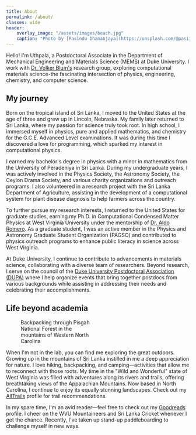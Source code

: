 ```yaml
---
title: About
permalink: /about/
classes: wide
header:
    overlay_image: "/assets/images/beach.jpg"
    caption: "Photo by [Pasindu Dhananjaya](https://unsplash.com/@pasiiijay) on [Unsplash](https://unsplash.com)"
---
```


<!-- <figure style="width: 30%" class="align-right"> -->
<!--   <img src="{{ site.url }}{{ site.baseurl }}/assets/images/samknob.HEIC" alt=""> -->
<!--   <figcaption>Me in the wild.</figcaption> -->
<!-- </figure> -->

<!-- ![image](/assets/images/samknob.jpg){: .align-right style="width: 40%;"} -->

Hello! I'm Uthpala, a Postdoctoral Associate in the Department of Mechanical Engineering and Materials Science (MEMS) at Duke University. I work with [Dr. Volker Blum's](https://aims.pratt.duke.edu) research group, exploring computational materials science-the fascinating intersection of physics, engineering, chemistry, and computer science.

## My journey

Born on the tropical island of Sri Lanka, I moved to the United States at the age of three and grew up in Lincoln, Nebraska. My family later returned to Sri Lanka, where my passion for science truly took root. In high school, I immersed myself in physics, pure and applied mathematics, and chemistry for the G.C.E. Advanced Level examinations. It was during this time I discovered a love for programming, which sparked my interest in computational physics.

I earned my bachelor's degree in physics with a minor in mathematics from the University of Peradeniya in Sri Lanka. During my undergraduate years, I was actively involved in the Physics Society, the Astronomy Society, the Ceylon Drama Society, and various charity organizations and outreach programs. I also volunteered in a research project with the Sri Lanka Department of Agriculture, assisting in the development of a computational system for plant disease diagnosis to help farmers across the country.

To further pursue my research interests, I returned to the United States for graduate studies, earning my Ph.D. in Computational Condensed Matter Physics at West Virginia University under the mentorship of [Dr. Aldo Romero](https://aldoromero.sandbox.wvu.edu). As a graduate student, I was an active member in the Physics and Astronomy Graduate Student Organization (PAGSO) and contributed to physics outreach programs to enhance public literacy in science across West Virginia.

At Duke University, I continue to contribute to advancements in materials science, collaborating with a diverse team of researchers. Beyond research, I serve on the council of the [Duke University Postdoctoral Association (DUPA)](https://dukepostdocs.org) where I help organize events that bring together postdocs from various backgrounds while assisting in addressing their needs and celebrating their accomplishments.

## Life beyond academia

<figure style="width: 40%" class="align-right">
  <img src="{{ site.url }}{{ site.baseurl }}/assets/images/samknob.jpg" alt="">
  <figcaption>Backpacking through Pisgah National Forest in the mountains of Western North Carolina</figcaption>
</figure>

When I'm not in the lab, you can find me exploring the great outdoors. Growing up in the mountains of Sri Lanka instilled in me a deep appreciation for nature. I love hiking, backpacking, and camping—activities that allow me to reconnect with those roots.  My time in the "Wild and Wonderful" state of West Virginia was filled with adventures along its rivers and trails, offering breathtaking views of the Appalachian Mountains. Now based in North Carolina, I continue to enjoy its equally stunning landscapes. Check out my [AllTrails](https://www.alltrails.com/members/uthpala-herath/completed) profile for trail recommendations.

In my spare time, I'm an avid reader—feel free to check out my [Goodreads](https://www.goodreads.com/user/show/62553916-uthpala-herath) profile. I cheer on the WVU Mountaineers and Sri Lanka Cricket whenever I get the chance. Recently, I've taken up stand-up paddleboarding to challenge myself in new ways.
